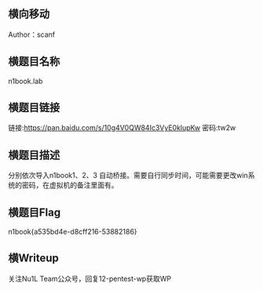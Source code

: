 ## 横向移动
Author：scanf

## 横题目名称
n1book.lab

## 横题目链接
链接:https://pan.baidu.com/s/10g4V0QW84Ic3VyE0klupKw 密码:tw2w

## 横题目描述
分别依次导入n1book1、2、3 自动桥接。需要自行同步时间，可能需要更改win系统的密码，在虚拟机的备注里面有。

## 横题目Flag
n1book{a535bd4e-d8cff216-53882186}

## 横Writeup
关注Nu1L Team公众号，回复12-pentest-wp获取WP